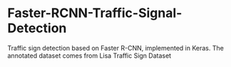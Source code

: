 # Faster-RCNN-Traffic-Signal-Detection
Traffic sign detection based on Faster R-CNN, implemented in Keras. The annotated dataset comes from Lisa Traffic Sign Dataset
